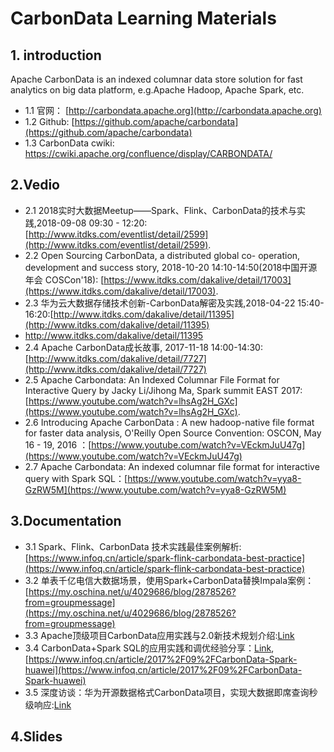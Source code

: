 # CarbonData Learning Materials
## 1. introduction
Apache CarbonData is an indexed columnar data store solution for fast analytics on big data platform, e.g.Apache Hadoop, Apache Spark, etc.  
 - 1.1 官网： [http://carbondata.apache.org](http://carbondata.apache.org)  
 - 1.2 Github: [https://github.com/apache/carbondata](https://github.com/apache/carbondata)
 - 1.3 CarbonData cwiki: https://cwiki.apache.org/confluence/display/CARBONDATA/

## 2.Vedio
 - 2.1 2018实时大数据Meetup——Spark、Flink、CarbonData的技术与实践,2018-09-08 09:30 - 12:20: [http://www.itdks.com/eventlist/detail/2599](http://www.itdks.com/eventlist/detail/2599).  
 - 2.2 Open Sourcing CarbonData, a distributed global co- operation, development and success story, 2018-10-20 14:10-14:50(2018中国开源年会 COSCon'18): [https://www.itdks.com/dakalive/detail/17003](https://www.itdks.com/dakalive/detail/17003).  
 - 2.3 华为云大数据存储技术创新-CarbonData解密及实践,2018-04-22 15:40-16:20:[http://www.itdks.com/dakalive/detail/11395](http://www.itdks.com/dakalive/detail/11395)
 - http://www.itdks.com/dakalive/detail/11395
 - 2.4 Apache CarbonData成长故事, 2017-11-18 14:00-14:30: [http://www.itdks.com/dakalive/detail/7727](http://www.itdks.com/dakalive/detail/7727)
 - 2.5 Apache Carbondata: An Indexed Columnar File Format for Interactive Query by Jacky Li/Jihong Ma, Spark summit EAST 2017: [https://www.youtube.com/watch?v=lhsAg2H_GXc](https://www.youtube.com/watch?v=lhsAg2H_GXc).  
 - 2.6 Introducing Apache CarbonData : A new hadoop-native file format for faster data analysis, O'Reilly Open Source Convention: OSCON, May 16 - 19, 2016 ：[https://www.youtube.com/watch?v=VEckmJuU47g](https://www.youtube.com/watch?v=VEckmJuU47g)
 - 2.7 Apache Carbondata: An indexed columnar file format for interactive query with Spark SQL：[https://www.youtube.com/watch?v=yya8-GzRW5M](https://www.youtube.com/watch?v=yya8-GzRW5M)
 
## 3.Documentation
 - 3.1 Spark、Flink、CarbonData 技术实践最佳案例解析: [https://www.infoq.cn/article/spark-flink-carbondata-best-practice](https://www.infoq.cn/article/spark-flink-carbondata-best-practice)
 - 3.2 单表千亿电信大数据场景，使用Spark+CarbonData替换Impala案例：[https://my.oschina.net/u/4029686/blog/2878526?from=groupmessage](https://my.oschina.net/u/4029686/blog/2878526?from=groupmessage) 
 - 3.3 Apache顶级项目CarbonData应用实践与2.0新技术规划介绍:[Link](https://mp.weixin.qq.com/s?__biz=MzU1NDA4NjU2MA==&mid=2247486125&idx=1&sn=3fc9892ba596b5435c36c9ee536b6543&chksm=fbe9b362cc9e3a743cb890ac708060613e86d95aee098a62d24e9770c5695fc685e1b4ec3db2&scene=27#wechat_redirect)
 - 3.4 CarbonData+Spark SQL的应用实践和调优经验分享：[Link](https://mp.weixin.qq.com/s?__biz=MzU1NDA4NjU2MA==&mid=2247486139&idx=2&sn=4d32ab981e66d614d048ef9361811124&chksm=fbe9b374cc9e3a62cd135100900d3136a3b59c84df9793eff89172ed27e9e6ec23050de5f55a&scene=27#wechat_redirect), [https://www.infoq.cn/article/2017%2F09%2FCarbonData-Spark-huawei](https://www.infoq.cn/article/2017%2F09%2FCarbonData-Spark-huawei)
 - 3.5 深度访谈：华为开源数据格式CarbonData项目，实现大数据即席查询秒级响应:[Link](https://mp.weixin.qq.com/s?__biz=MzU1NDA4NjU2MA==&mid=2247486473&idx=1&sn=e82339bfa2812fefa387eef0c931c19f&chksm=fbe9b5c6cc9e3cd05b9efa3eccb883f3956335bc3a16181b70a2f7bd53dcaefcfe70b00acd1e&scene=27#wechat_redirect)

## 4.Slides